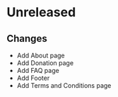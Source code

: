 # Unreleased

## Changes
- Add About page
- Add Donation page
- Add FAQ page
- Add Footer
- Add Terms and Conditions page
